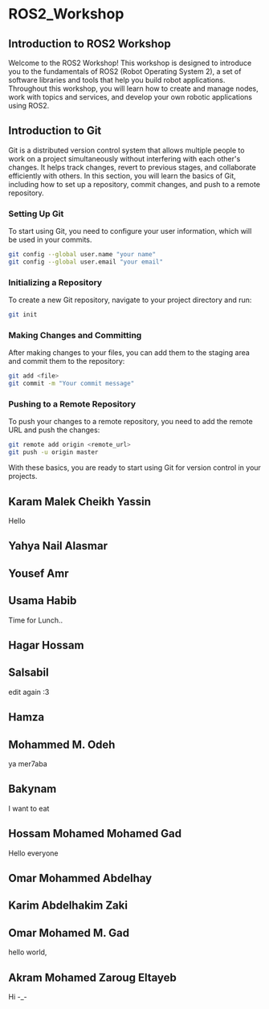 # ROS2_Workshop

## Introduction to ROS2 Workshop

Welcome to the ROS2 Workshop! This workshop is designed to introduce you to the fundamentals of ROS2 (Robot Operating System 2), a set of software libraries and tools that help you build robot applications. Throughout this workshop, you will learn how to create and manage nodes, work with topics and services, and develop your own robotic applications using ROS2.

## Introduction to Git

Git is a distributed version control system that allows multiple people to work on a project simultaneously without interfering with each other's changes. It helps track changes, revert to previous stages, and collaborate efficiently with others. In this section, you will learn the basics of Git, including how to set up a repository, commit changes, and push to a remote repository.

### Setting Up Git

To start using Git, you need to configure your user information, which will be used in your commits.

```sh
git config --global user.name "your name"
git config --global user.email "your email"
```

### Initializing a Repository

To create a new Git repository, navigate to your project directory and run:

```sh
git init
```

### Making Changes and Committing

After making changes to your files, you can add them to the staging area and commit them to the repository:

```sh
git add <file>
git commit -m "Your commit message"
```

### Pushing to a Remote Repository

To push your changes to a remote repository, you need to add the remote URL and push the changes:

```sh
git remote add origin <remote_url>
git push -u origin master
```

With these basics, you are ready to start using Git for version control in your projects.



## Karam Malek Cheikh Yassin
Hello

## Yahya Nail Alasmar 

## Yousef Amr

## Usama Habib
Time for Lunch..
## Hagar Hossam

## Salsabil 
edit again :3 

## Hamza

## Mohammed M. Odeh
ya mer7aba

## Bakynam
I want to eat 
## Hossam Mohamed Mohamed Gad 
Hello everyone
## Omar Mohammed Abdelhay

## Karim Abdelhakim Zaki

## Omar Mohamed M. Gad
hello world,
## Akram Mohamed Zaroug Eltayeb
Hi -_-
